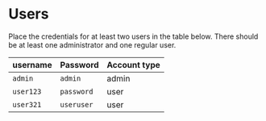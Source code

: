 # Users

Place the credentials for at least two users in the table below. There should be at least one administrator and one
regular user.

| username  | Password   | Account type |
|-----------|------------|--------------|
| `admin`   | `admin`    | admin        |
| `user123` | `password` | user         |
| `user321` | `useruser` | user         |
